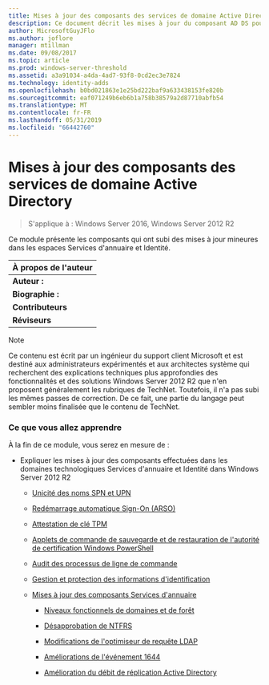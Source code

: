 ```yaml
---
title: Mises à jour des composants des services de domaine Active Directory
description: Ce document décrit les mises à jour du composant AD DS pour Windows Server 2012 R2
author: MicrosoftGuyJFlo
ms.author: joflore
manager: mtillman
ms.date: 09/08/2017
ms.topic: article
ms.prod: windows-server-threshold
ms.assetid: a3a91034-a4da-4ad7-93f8-0cd2ec3e7824
ms.technology: identity-adds
ms.openlocfilehash: b0bd021863e1e25bd222baf9a633438153fe820b
ms.sourcegitcommit: eaf071249b6eb6b1a758b38579a2d87710abfb54
ms.translationtype: MT
ms.contentlocale: fr-FR
ms.lasthandoff: 05/31/2019
ms.locfileid: "66442760"
---
```

# <a name="active-directory-domain-services-component-updates"></a>Mises à jour des composants des services de domaine Active Directory

>S'applique à : Windows Server 2016, Windows Server 2012 R2

Ce module présente les composants qui ont subi des mises à jour mineures dans les espaces Services d'annuaire et Identité.  


| À propos de l'auteur |
|------------------|
|   **Auteur :**    |
|     **Biographie :**     |
| **Contributeurs** |
|  **Réviseurs**   |

> [!NOTE]  
> Ce contenu est écrit par un ingénieur du support client Microsoft et est destiné aux administrateurs expérimentés et aux architectes système qui recherchent des explications techniques plus approfondies des fonctionnalités et des solutions Windows Server 2012 R2 que n'en proposent généralement les rubriques de TechNet. Toutefois, il n'a pas subi les mêmes passes de correction. De ce fait, une partie du langage peut sembler moins finalisée que le contenu de TechNet.  

### <a name="what-you-will-learn"></a>Ce que vous allez apprendre  
À la fin de ce module, vous serez en mesure de :  

-   Expliquer les mises à jour des composants effectuées dans les domaines technologiques Services d'annuaire et Identité dans Windows Server 2012 R2  

    -   [Unicité des noms SPN et UPN](../../../ad-ds/manage/component-updates/SPN-and-UPN-uniqueness.md)  

    -   [Redémarrage automatique Sign-On &#40;ARSO&#41;](../../../ad-ds/manage/component-updates/Winlogon-Automatic-Restart-Sign-On--ARSO-.md)  

    -   [Attestation de clé TPM](../../../ad-ds/manage/component-updates/TPM-Key-Attestation.md)  

    -   [Applets de commande de sauvegarde et de restauration de l'autorité de certification Windows PowerShell](../../../ad-ds/manage/component-updates/CA-Backup-and-Restore-Windows-PowerShell-cmdlets.md)  

    -   [Audit des processus de ligne de commande](../../../ad-ds/manage/component-updates/Command-line-process-auditing.md)  

    -   [Gestion et protection des informations d'identification](https://technet.microsoft.com/library/dn408190.aspx)  

    -   [Mises à jour des composants Services d'annuaire](../../../ad-ds/manage/component-updates/Directory-Services-component-updates.md)  

        -   [Niveaux fonctionnels de domaines et de forêt](../../../ad-ds/manage/component-updates/../../../ad-ds/manage/component-updates/Directory-Services-component-updates.md#BKMK_FL)  

        -   [Désapprobation de NTFRS](../../../ad-ds/manage/component-updates/Directory-Services-component-updates.md#BKMK_NTFRS)  

        -   [Modifications de l'optimiseur de requête LDAP](../../../ad-ds/manage/component-updates/../../../ad-ds/manage/component-updates/Directory-Services-component-updates.md#BKMK_LDAPQuery)  

        -   [Améliorations de l'événement 1644](../../../ad-ds/manage/component-updates/Directory-Services-component-updates.md#BKMK_1644)  

        -   [Amélioration du débit de réplication Active Directory](../../../ad-ds/manage/component-updates/../../../ad-ds/manage/component-updates/Directory-Services-component-updates.md#BKMK_ADRepl)  




